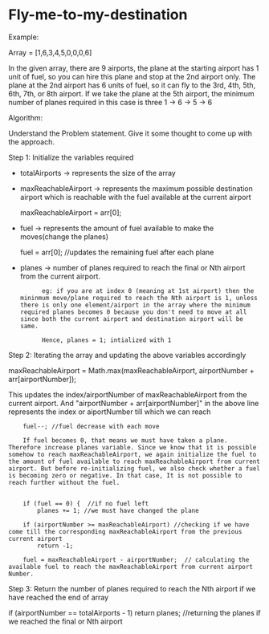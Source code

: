 # Fly-me-to-my-destination
 
Example: 

Array = [1,6,3,4,5,0,0,0,6]

In the given array, there are 9 airports, the plane at the starting airport has 1 unit of fuel, so you can hire this plane and stop at the 2nd airport only. The plane at the 2nd airport has 6 units of fuel, so it can fly to the 3rd, 4th, 5th, 6th, 7th, or 8th airport. If we take the plane at the 5th airport, the minimum number of planes required in this case is three 1 → 6 → 5 → 6

Algorithm:

 Understand the Problem statement.
 Give it some thought to come up with the approach.
 
Step 1: Initialize the variables required

* totalAirports -> represents the size of the array
* maxReachableAirport -> represents the maximum possible destination airport which is reachable with the fuel available at the current airport
    
    maxReachableAirport = arr[0];
* fuel -> represents the amount of fuel available to make the moves(change the planes)
    
    fuel = arr[0]; //updates the remaining fuel after each plane
* planes -> number of planes required to reach the final or Nth airport from the current airport.
            
            eg: if you are at index 0 (meaning at 1st airport) then the mininmum move/plane required to reach the Nth airport is 1, unless there is only one element/airport in the array where the minimum required planes becomes 0 because you don't need to move at all since both the current airport and destination airport will be same. 
            
            Hence, planes = 1; intialized with 1
            
Step 2: Iterating the array and updating the above variables accordingly

 maxReachableAirport = Math.max(maxReachableAirport, airportNumber + arr[airportNumber]); 
 
 This updates the index/airportNumber of maxReachableAirport from the current airport.
 And "airportNumber + arr[airportNumber]" in the above line represents the index or aiportNumber till which we can reach
 
 
        fuel--; //fuel decrease with each move
        
        If fuel becomes 0, that means we must have taken a plane. Therefore increase planes variable. Since we know that it is possible somehow to reach maxReachableAirport, we again initialize the fuel to the amount of fuel available to reach maxReachableAirport from current airport. But before re-initializing fuel, we also check whether a fuel is becoming zero or negative. In that case, It is not possible to reach further without the fuel. 
        
        
        if (fuel == 0) {  //if no fuel left
            planes += 1; //we must have changed the plane

        if (airportNumber >= maxReachableAirport) //checking if we have come till the corresponding maxReachableAirport from the previous current airport
            return -1;

        fuel = maxReachableAirport - airportNumber;  // calculating the available fuel to reach the maxReachableAirport from current airport Number.

Step 3: Return the number of planes required to reach the Nth airport if we have reached the end of array

if (airportNumber == totalAirports - 1) 
            return planes;   //returning the planes if we reached the final or Nth airport
        
        
        
        
